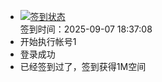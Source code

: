 - [![签到状态](https://github.com/li5bo5/Cloud189-Actions/actions/workflows/main.yml/badge.svg?branch=main)](https://github.com/li5bo5/Cloud189-Actions/actions/workflows/main.yml) <br> 签到时间：2025-09-07 18:37:08
- 开始执行帐号1
- 登录成功
- 已经签到过了，签到获得1M空间
